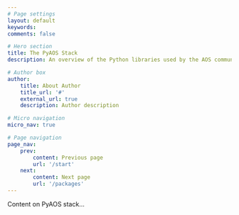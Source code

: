 ```yaml
---
# Page settings
layout: default
keywords:
comments: false

# Hero section
title: The PyAOS Stack
description: An overview of the Python libraries used by the AOS community

# Author box
author:
    title: About Author
    title_url: '#'
    external_url: true
    description: Author description

# Micro navigation
micro_nav: true

# Page navigation
page_nav:
    prev:
        content: Previous page
        url: '/start'
    next:
        content: Next page
        url: '/packages'
---
```


Content on PyAOS stack...
